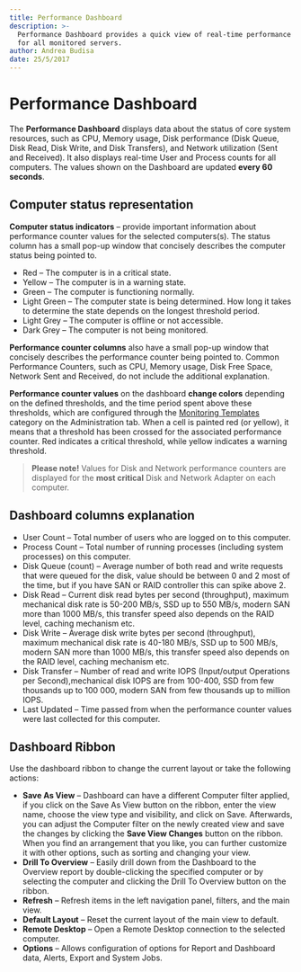 ```yaml
---
title: Performance Dashboard
description: >-
  Performance Dashboard provides a quick view of real-time performance values
  for all monitored servers.
author: Andrea Budisa
date: 25/5/2017
---
```


# Performance Dashboard

The **Performance Dashboard** displays data about the status of core system resources, such as CPU, Memory usage, Disk performance \(Disk Queue, Disk Read, Disk Write, and Disk Transfers\), and Network utilization \(Sent and Received\). It also displays real-time User and Process counts for all computers. The values shown on the Dashboard are updated **every 60 seconds**.

## Computer status representation

**Computer status indicators** – provide important information about performance counter values for the selected computers\(s\). The status column has a small pop-up window that concisely describes the computer status being pointed to.

* Red – The computer is in a critical state.
* Yellow – The computer is in a warning state.
* Green – The computer is functioning normally.
* Light Green – The computer state is being determined. How long it takes to determine the state depends on the longest threshold period.
* Light Grey – The computer is offline or not accessible.
* Dark Grey – The computer is not being monitored.

**Performance counter columns** also have a small pop-up window that concisely describes the performance counter being pointed to. Common Performance Counters, such as CPU, Memory usage, Disk Free Space, Network Sent and Received, do not include the additional explanation.

**Performance counter values** on the dashboard **change colors** depending on the defined thresholds, and the time period spent above these thresholds, which are configured through the [Monitoring Templates](https://github.com/SysKitTeam/docs-monitor/tree/955f0161938e8d56b74b18e9077bfe5dcc62bf63/get-to-know-syskit-monitor/get-to-know-syskit-monitor/administration/monitoring-templates.md) category on the Administration tab. When a cell is painted red \(or yellow\), it means that a threshold has been crossed for the associated performance counter. Red indicates a critical threshold, while yellow indicates a warning threshold.

> **Please note!** Values for Disk and Network performance counters are displayed for the **most critical** Disk and Network Adapter on each computer.

## Dashboard columns explanation

* User Count – Total number of users who are logged on to this computer.
* Process Count – Total number of running processes \(including system processes\) on this computer.
* Disk Queue \(count\) – Average number of both read and write requests that were queued for the disk, value should be between 0 and 2 most of the time, but if you have SAN or RAID controller this can spike above 2.
* Disk Read – Current disk read bytes per second \(throughput\), maximum mechanical disk rate is 50-200 MB/s, SSD up to 550 MB/s, modern SAN more than 1000 MB/s, this transfer speed also depends on the RAID level, caching mechanism etc.
* Disk Write – Average disk write bytes per second \(throughput\), maximum mechanical disk rate is 40-180 MB/s, SSD up to 500 MB/s, modern SAN more than 1000 MB/s, this transfer speed also depends on the RAID level, caching mechanism etc.
* Disk Transfer – Number of read and write IOPS \(Input/output Operations per Second\),mechanical disk IOPS are from 100-400, SSD from few thousands up to 100 000, modern  SAN from few thousands up to million IOPS.
* Last Updated – Time passed from when the performance counter values were last collected for this computer.

## Dashboard Ribbon

Use the dashboard ribbon to change the current layout or take the following actions:

* **Save As View** – Dashboard can have a different Computer filter applied, if you click on the Save As View button on the ribbon, enter the view name, choose the view type and visibility, and click on Save. Afterwards, you can adjust the Computer filter on the newly created view and save the changes by clicking the **Save View Changes** button on the ribbon. When you find an arrangement that you like, you can further customize it with other options, such as sorting and changing your view.
* **Drill To Overview** – Easily drill down from the Dashboard to the Overview report by double-clicking the specified computer or by selecting the computer and clicking the Drill To Overview button on the ribbon.
* **Refresh** – Refresh items in the left navigation panel, filters, and the main view.
* **Default Layout** – Reset the current layout of the main view to default.
* **Remote Desktop** – Open a Remote Desktop connection to the selected computer.
* **Options** – Allows configuration of options for Report and Dashboard data, Alerts, Export and System Jobs.

